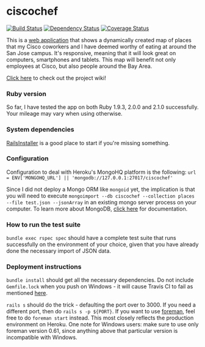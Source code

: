 ciscochef
=========

[![Build Status](https://travis-ci.org/huangsam/ciscochef.png?branch=master)](https://travis-ci.org/huangsam/ciscochef) [![Dependency Status](https://gemnasium.com/huangsam/ciscochef.png)](https://gemnasium.com/huangsam/ciscochef) [![Coverage Status](https://coveralls.io/repos/huangsam/ciscochef/badge.png?branch=master)](https://coveralls.io/r/huangsam/ciscochef?branch=master)

This is a [web application](http://ciscochef.herokuapp.com/) that
shows a dynamically created map of places that my Cisco coworkers
and I have deemed worthy of eating at around the San Jose campus.
It's responsive, meaning that it will look great on computers,
smartphones and tablets. This map will benefit not only employees
at Cisco, but also people around the Bay Area.

[Click here](https://github.com/huangsam/ciscochef/wiki) to check
out the project wiki!

### Ruby version

So far, I have tested the app on both Ruby 1.9.3, 2.0.0 and 2.1.0
successfully. Your mileage may vary when using otherwise.

### System dependencies

[RailsInstaller](http://railsinstaller.com/) is a good place to start
if you're missing something.

### Configuration

Configuration to deal with Heroku's MongoHQ platform is the following:
`url = ENV['MONGOHQ_URL'] || 'mongodb://127.0.0.1:27017/ciscochef'`

Since I did not deploy a Mongo ORM like `mongoid` yet, the implication
is that you will need to execute
`mongoimport --db ciscochef --collection places --file test.json --jsonArray`
in an existing mongo server process on your computer. To
learn more about MongoDB, [click here](http://docs.mongodb.org/manual/) for
documentation.

### How to run the test suite

`bundle exec rspec spec` should have a complete test suite that
runs successfully on the environment of your choice, given
that you have already done the necessary import of JSON data.

### Deployment instructions

`bundle install` should get all the necessary dependencies. Do not
include `Gemfile.lock` when you push on Windows - it will cause Travis CI
to fail as mentioned
[here](http://stackoverflow.com/questions/3642085/make-bundler-use-different-gems-for-different-platforms).

`rails s` should do the trick - defaulting the port over to 3000. If you
need a different port, then do `rails s -p ${PORT}`. If you want to use
[foreman](https://github.com/ddollar/foreman), feel free to do
`foreman start` instead. This most closely reflects the production
environment on Heroku. One note for Windows users: make sure to use only
foreman version 0.61, since anything above that particular version
is incompatible with Windows.

